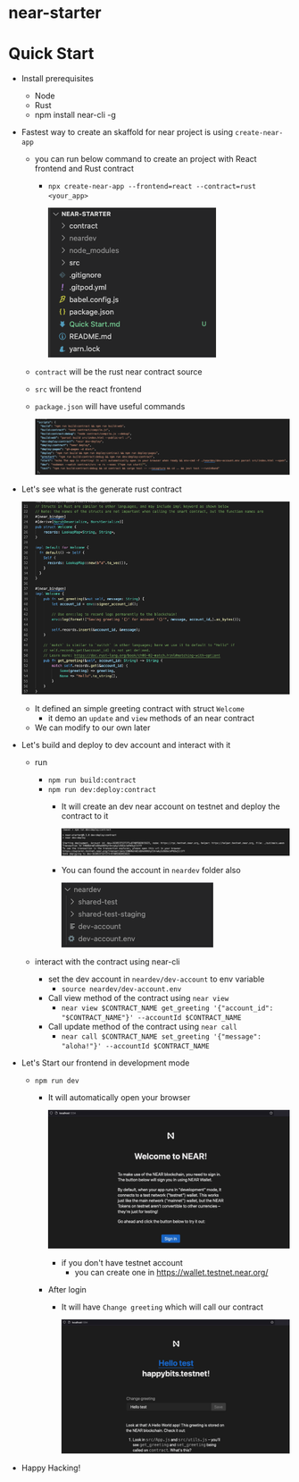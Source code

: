 near-starter
==================

Quick Start
===========
- Install prerequisites
   - Node
   - Rust
   - npm install near-cli -g
- Fastest way to create an skaffold for near project is using `create-near-app`
   - you can run below command to create an project with React frontend and Rust contract
      - `npx create-near-app --frontend=react --contract=rust <your_app>`
      
         ![](images/project_structure.png)

   - `contract` will be the rust near contract source
   - `src` will be the react frontend
   - `package.json` will have useful commands
   
      ![](images/commands.png)

- Let's see what is the generate rust contract

   ![](images/contract.png)
   
   - It defined an simple greeting contract with struct `Welcome`
      - it demo an `update` and `view` methods of an near contract
   - We can modify to our own later
- Let's build and deploy to dev account and interact with it
   - run
      - `npm run build:contract`
      - `npm run dev:deploy:contract`
         - It will create an dev near account on testnet and deploy the contract to it
         
            ![](images/deploy.png)

         - You can found the account in `neardev` folder also
         
            ![](images/neardev.png)

   - interact with the contract using near-cli
      - set the dev account in `neardev/dev-account` to env variable 
         - `source neardev/dev-account.env`
      - Call view method of the contract using `near view`
         - `near view $CONTRACT_NAME get_greeting '{"account_id": "$CONTRACT_NAME"}' --accountId $CONTRACT_NAME`
      - Call update method of the contract using `near call`
         - `near call $CONTRACT_NAME set_greeting '{"message": "aloha!"}' --accountId $CONTRACT_NAME`
- Let's Start our frontend in development mode
   - `npm run dev`
      - It will automatically open your browser
      
         ![](images/frontend.png)         
         - if you don't have testnet account
            - you can create one in https://wallet.testnet.near.org/
      - After login
         - It will have `Change greeting` which will call our contract

            ![](images/frontend_2.png)
- Happy Hacking!
